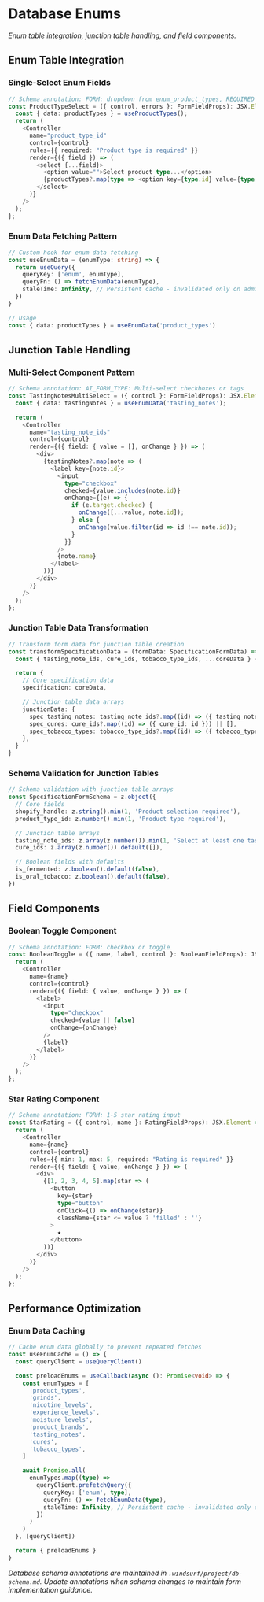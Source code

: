 # Database Enums

_Enum table integration, junction table handling, and field components._

<!-- AI_QUICK_REF
Overview: Enum integration patterns, junction table handling, and reusable field components
Key Rules: Single-select enum fields, Multi-select junction patterns, Enum data caching
Avoid: Redundant enum fetches, Missing junction table transformation, Non-cached enum data
-->

<!-- RELATED_DOCS
Core Patterns: db-forms.md (Schema-driven form development), form-patterns-validation.md (Form validation strategy)
Implementation: react-fundamentals.md (React Hook Form patterns), code-typescript.md (TypeScript validation)
Database: db-schema.md (Auto-generated schema documentation)
-->

## Enum Table Integration

### Single-Select Enum Fields

```typescript
// Schema annotation: FORM: dropdown from enum_product_types, REQUIRED
const ProductTypeSelect = ({ control, errors }: FormFieldProps): JSX.Element => {
  const { data: productTypes } = useProductTypes();
  return (
    <Controller
      name="product_type_id"
      control={control}
      rules={{ required: "Product type is required" }}
      render={({ field }) => (
        <select {...field}>
          <option value="">Select product type...</option>
          {productTypes?.map(type => <option key={type.id} value={type.id}>{type.name}</option>)}
        </select>
      )}
    />
  );
};
```

### Enum Data Fetching Pattern

```typescript
// Custom hook for enum data fetching
const useEnumData = (enumType: string) => {
  return useQuery({
    queryKey: ['enum', enumType],
    queryFn: () => fetchEnumData(enumType),
    staleTime: Infinity, // Persistent cache - invalidated only on admin updates
  })
}

// Usage
const { data: productTypes } = useEnumData('product_types')
```

## Junction Table Handling

### Multi-Select Component Pattern

```typescript
// Schema annotation: AI_FORM_TYPE: Multi-select checkboxes or tags
const TastingNotesMultiSelect = ({ control }: FormFieldProps): JSX.Element => {
  const { data: tastingNotes } = useEnumData('tasting_notes');

  return (
    <Controller
      name="tasting_note_ids"
      control={control}
      render={({ field: { value = [], onChange } }) => (
        <div>
          {tastingNotes?.map(note => (
            <label key={note.id}>
              <input
                type="checkbox"
                checked={value.includes(note.id)}
                onChange={(e) => {
                  if (e.target.checked) {
                    onChange([...value, note.id]);
                  } else {
                    onChange(value.filter(id => id !== note.id));
                  }
                }}
              />
              {note.name}
            </label>
          ))}
        </div>
      )}
    />
  );
};
```

### Junction Table Data Transformation

```typescript
// Transform form data for junction table creation
const transformSpecificationData = (formData: SpecificationFormData) => {
  const { tasting_note_ids, cure_ids, tobacco_type_ids, ...coreData } = formData

  return {
    // Core specification data
    specification: coreData,

    // Junction table data arrays
    junctionData: {
      spec_tasting_notes: tasting_note_ids?.map((id) => ({ tasting_note_id: id })) || [],
      spec_cures: cure_ids?.map((id) => ({ cure_id: id })) || [],
      spec_tobacco_types: tobacco_type_ids?.map((id) => ({ tobacco_type_id: id })) || [],
    },
  }
}
```

### Schema Validation for Junction Tables

```typescript
// Schema validation with junction table arrays
const SpecificationFormSchema = z.object({
  // Core fields
  shopify_handle: z.string().min(1, 'Product selection required'),
  product_type_id: z.number().min(1, 'Product type required'),

  // Junction table arrays
  tasting_note_ids: z.array(z.number()).min(1, 'Select at least one tasting note'),
  cure_ids: z.array(z.number()).default([]),

  // Boolean fields with defaults
  is_fermented: z.boolean().default(false),
  is_oral_tobacco: z.boolean().default(false),
})
```

## Field Components

### Boolean Toggle Component

```typescript
// Schema annotation: FORM: checkbox or toggle
const BooleanToggle = ({ name, label, control }: BooleanFieldProps): JSX.Element => {
  return (
    <Controller
      name={name}
      control={control}
      render={({ field: { value, onChange } }) => (
        <label>
          <input
            type="checkbox"
            checked={value || false}
            onChange={onChange}
          />
          {label}
        </label>
      )}
    />
  );
};
```

### Star Rating Component

```typescript
// Schema annotation: FORM: 1-5 star rating input
const StarRating = ({ control, name }: RatingFieldProps): JSX.Element => {
  return (
    <Controller
      name={name}
      control={control}
      rules={{ min: 1, max: 5, required: "Rating is required" }}
      render={({ field: { value, onChange } }) => (
        <div>
          {[1, 2, 3, 4, 5].map(star => (
            <button
              key={star}
              type="button"
              onClick={() => onChange(star)}
              className={star <= value ? 'filled' : ''}
            >
              ★
            </button>
          ))}
        </div>
      )}
    />
  );
};
```

## Performance Optimization

### Enum Data Caching

```typescript
// Cache enum data globally to prevent repeated fetches
const useEnumCache = () => {
  const queryClient = useQueryClient()

  const preloadEnums = useCallback(async (): Promise<void> => {
    const enumTypes = [
      'product_types',
      'grinds',
      'nicotine_levels',
      'experience_levels',
      'moisture_levels',
      'product_brands',
      'tasting_notes',
      'cures',
      'tobacco_types',
    ]

    await Promise.all(
      enumTypes.map((type) =>
        queryClient.prefetchQuery({
          queryKey: ['enum', type],
          queryFn: () => fetchEnumData(type),
          staleTime: Infinity, // Persistent cache - invalidated only on admin updates
        })
      )
    )
  }, [queryClient])

  return { preloadEnums }
}
```

_Database schema annotations are maintained in `.windsurf/project/db-schema.md`. Update annotations when schema changes to maintain form implementation guidance._
